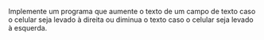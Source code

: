 Implemente um programa que aumente o texto de um campo de texto caso o celular seja levado à direita ou diminua o texto caso o celular seja levado à esquerda.
